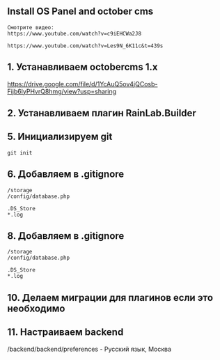 ## Install OS Panel and october cms
```
Смотрите видео:
https://www.youtube.com/watch?v=c9iEHCWa2J8

https://www.youtube.com/watch?v=Les9N_6K11c&t=439s

```



## 1. Устанавливаем octobercms 1.x
https://drive.google.com/file/d/1YcAuQ5ov4jQCosb-Fijb6lyPHvrQ8hmg/view?usp=sharing

## 2. Устанавливаем плагин RainLab.Builder

## 5. Инициализируем git
```
git init
```

## 6. Добавляем в .gitignore
```
/storage
/config/database.php

.DS_Store
*.log
```

## 8. Добавляем в .gitignore
```
/storage
/config/database.php

.DS_Store
*.log
```



## 10. Делаем миграции для плагинов если это необходимо

## 11. Настраиваем backend
/backend/backend/preferences - Русский язык, Москва
